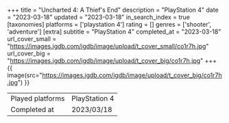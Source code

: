 +++
title = "Uncharted 4: A Thief's End"
description = "PlayStation 4"
date = "2023-03-18"
updated = "2023-03-18"
in_search_index = true
[taxonomies]
platforms = ['playstation 4']
rating = []
genres = ['shooter', 'adventure']
[extra]
subtitle = "PlayStation 4"
completed_at = "2023-03-18"
url_cover_small = "https://images.igdb.com/igdb/image/upload/t_cover_small/co1r7h.jpg"
url_cover_big = "https://images.igdb.com/igdb/image/upload/t_cover_big/co1r7h.jpg"
+++
{{ image(src="https://images.igdb.com/igdb/image/upload/t_cover_big/co1r7h.jpg") }}

|              |            |
| ------------ | ---------- |
| Played platforms    | PlayStation 4 |
| Completed at | 2023/03/18 |

